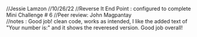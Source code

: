 //Jessie Lamzon
//10/26/22
//Reverse It End Point :  configured to complete Mini Challenge # 6
//Peer review: John Magpantay                      
//notes : Good job! clean code, works as intended, I like the added text of "Your number is:" and it shows the reveresed version. Good job overall! 
